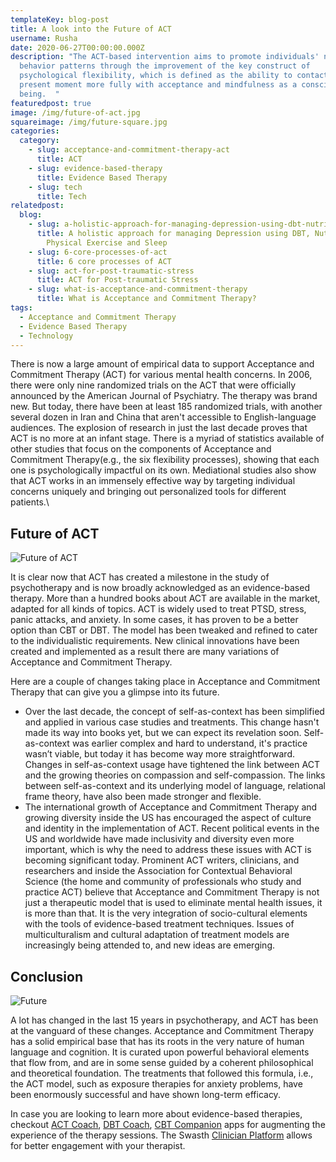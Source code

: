 ```yaml
---
templateKey: blog-post
title: A look into the Future of ACT
username: Rusha
date: 2020-06-27T00:00:00.000Z
description: "The ACT-based intervention aims to promote individuals' new health
  behavior patterns through the improvement of the key construct of
  psychological flexibility, which is defined as the ability to contact the
  present moment more fully with acceptance and mindfulness as a conscious human
  being.  "
featuredpost: true
image: /img/future-of-act.jpg
squareimage: /img/future-square.jpg
categories:
  category:
    - slug: acceptance-and-commitment-therapy-act
      title: ACT
    - slug: evidence-based-therapy
      title: Evidence Based Therapy
    - slug: tech
      title: Tech
relatedpost:
  blog:
    - slug: a-holistic-approach-for-managing-depression-using-dbt-nutrition-hrv-and-physical-exercise
      title: A holistic approach for managing Depression using DBT, Nutrition, HRV,
        Physical Exercise and Sleep
    - slug: 6-core-processes-of-act
      title: 6 core processes of ACT
    - slug: act-for-post-traumatic-stress
      title: ACT for Post-traumatic Stress
    - slug: what-is-acceptance-and-commitment-therapy
      title: What is Acceptance and Commitment Therapy?
tags:
  - Acceptance and Commitment Therapy
  - Evidence Based Therapy
  - Technology
---
```

<!--StartFragment-->

There is now a large amount of empirical data to support Acceptance and Commitment Therapy (ACT) for various mental health concerns. In 2006, there were only nine randomized trials on the ACT that were officially announced by the American Journal of Psychiatry. The therapy was brand new. But today, there have been at least 185 randomized trials, with another several dozen in Iran and China that aren't accessible to English-language audiences. The explosion of research in just the last decade proves that ACT is no more at an infant stage. There is a myriad of statistics available of other studies that focus on the components of Acceptance and Commitment Therapy(e.g., the six flexibility processes), showing that each one is psychologically impactful on its own. Mediational studies also show that ACT works in an immensely effective way by targeting individual concerns uniquely and bringing out personalized tools for different patients.\

<!--StartFragment-->

## Future of ACT

![Future of ACT](/img/future.jpeg "Acceptance and Commitment Therapy")

It is clear now that ACT has created a milestone in the study of psychotherapy and is now broadly acknowledged as an evidence-based therapy. More than a hundred books about ACT are available in the market, adapted for all kinds of topics. ACT is widely used to treat PTSD, stress, panic attacks, and anxiety. In some cases, it has proven to be a better option than CBT or DBT. The model has been tweaked and refined to cater to the individualistic requirements. New clinical innovations have been created and implemented as a result there are many variations of Acceptance and Commitment Therapy.

Here are a couple of changes taking place in Acceptance and Commitment Therapy that can give you a glimpse into its future.

* Over the last decade, the concept of self-as-context has been simplified and applied in various case studies and treatments. This change hasn't made its way into books yet, but we can expect its revelation soon. Self-as-context was earlier complex and hard to understand, it's practice wasn’t viable, but today it has become way more straightforward. Changes in self-as-context usage have tightened the link between ACT and the growing theories on compassion and self-compassion. The links between self-as-context and its underlying model of language, relational frame theory, have also been made stronger and flexible.
* The international growth of Acceptance and Commitment Therapy and growing diversity inside the US has encouraged the aspect of culture and identity in the implementation of ACT. Recent political events in the US and worldwide have made inclusivity and diversity even more important, which is why the need to address these issues with ACT is becoming significant today. Prominent ACT writers, clinicians, and researchers and inside the Association for Contextual Behavioral Science (the home and community of professionals who study and practice ACT) believe that Acceptance and Commitment Therapy is not just a therapeutic model that is used to eliminate mental health issues, it is more than that. It is the very integration of socio-cultural elements with the tools of evidence-based treatment techniques. Issues of multiculturalism and cultural adaptation of treatment models are increasingly being attended to, and new ideas are emerging.

## Conclusion

![Future](/img/act-intro.jpg "Future of ACT")

A lot has changed in the last 15 years in psychotherapy, and ACT has been at the vanguard of these changes. Acceptance and Commitment Therapy has a solid empirical base that has its roots in the very nature of human language and cognition. It is curated upon powerful behavioral elements that flow from, and are in some sense guided by a coherent philosophical and theoretical foundation. The treatments that followed this formula, i.e., the ACT model, such as exposure therapies for anxiety problems, have been enormously successful and have shown long-term efficacy. 

In case you are looking to learn more about evidence-based therapies, checkout [ACT Coach](https://www.resiliens.com/act-coach/), [DBT Coach](https://www.resiliens.com/dbt-coach/), [CBT Companion](https://www.resiliens.com/cbt-companion/) apps for augmenting the experience of the therapy sessions. The Swasth [](https://clinician.resiliens.com)[Clinician Platform](https://clinician.resiliens.com) allows for better engagement with your therapist. 

<!--EndFragment-->

<!--EndFragment-->

<!--EndFragment-->